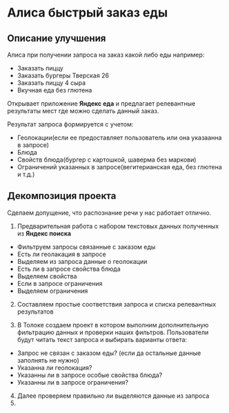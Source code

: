 # Алиса быстрый заказ еды

## Описание улучшения

Алиса при получении запроса на заказ какой либо еды например:

* Заказать пиццу 
* Заказать бургеры Тверская 26
* Заказать пиццу 4 сыра
* Вкучная еда без глютена

Открывает приложение **Яндекс еда** и предлагает релевантные результаты мест где можно сделать данный заказ.

Результат запроса формируется с учетом:

* Геолокации(если ее предоставляет пользователь или она указаанна в запросе)
* Блюда
* Свойств блюда(бургер с картошкой, шаверма без маркови)
* Ограничений указанных в запросе(вегитерианская еда, без глютена и т.д.)

## Декомпозиция проекта

Сделаем допущение, что распознание речи у нас работает отлично.

1. Предварительная работа с набором текстовых данных полученных из **Яндекс поиска**

  * Фильтруем запросы связанные с заказом еды
  * Есть ли геолакация в запросе
  * Выделяем из запроса данные о геолокации
  * Есть ли в запросе свойства блюда
  * Выделяем свойства
  * Если в запросе ограничения
  * Выделяем ограничения

2. Составляем простые соответствия запроса и списка релевантных результатов
  
3. В Толоке создаем проект в котором выполним дополнительную фильтрацию данных и проверки наших фильтров.
  Пользователи будут читать текст запроса и выбирать варианты ответа:
  
  * Запрос не связан с заказом еды? (если да остальные данные заполнять не нужно)
  * Указанна ли геолокация?
  * Указанны ли в запросе особые свойства блюда?
  * Указанны ли в запросе ограничения?

4. Далее проверяем правильно ли выделяются данные из запроса
5. 
  
  
